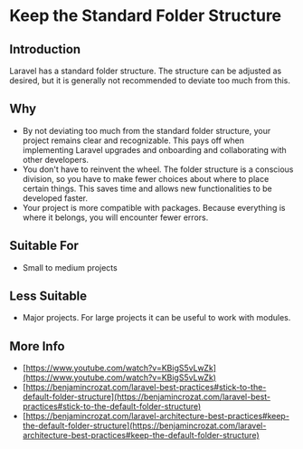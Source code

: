 # Keep the Standard Folder Structure

<a name="introduction"></a>
## Introduction

Laravel has a standard folder structure. The structure can be adjusted as desired, but it is generally not recommended to deviate too much from this.

<a name="why"></a>
## Why

- By not deviating too much from the standard folder structure, your project remains clear and recognizable. This pays off when implementing Laravel upgrades and onboarding and collaborating with other developers.  
- You don't have to reinvent the wheel. The folder structure is a conscious division, so you have to make fewer choices about where to place certain things. This saves time and allows new functionalities to be developed faster.  
- Your project is more compatible with packages. Because everything is where it belongs, you will encounter fewer errors.

<a name="suitable-for"></a>
## Suitable For

- Small to medium projects

<a name="less-suitable"></a>
## Less Suitable

- Major projects. For large projects it can be useful to work with modules.

<a name="more-info"></a>
## More Info

- [https://www.youtube.com/watch?v=KBigS5vLwZk](https://www.youtube.com/watch?v=KBigS5vLwZk)  
- [https://benjamincrozat.com/laravel-best-practices#stick-to-the-default-folder-structure](https://benjamincrozat.com/laravel-best-practices#stick-to-the-default-folder-structure)  
- [https://benjamincrozat.com/laravel-architecture-best-practices#keep-the-default-folder-structure](https://benjamincrozat.com/laravel-architecture-best-practices#keep-the-default-folder-structure)
